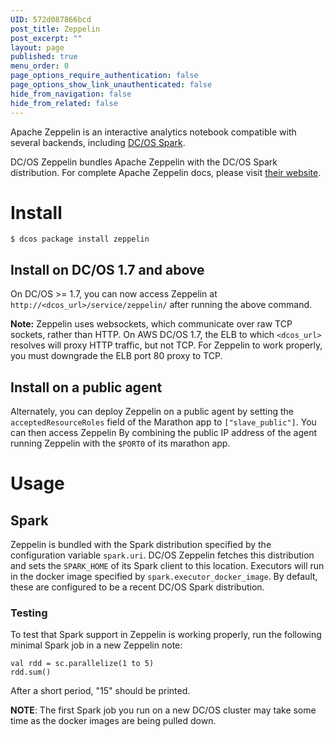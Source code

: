 ```yaml
---
UID: 572d087866bcd
post_title: Zeppelin
post_excerpt: ""
layout: page
published: true
menu_order: 0
page_options_require_authentication: false
page_options_show_link_unauthenticated: false
hide_from_navigation: false
hide_from_related: false
---
```

Apache Zeppelin is an interactive analytics notebook compatible with 
several backends, including [DC/OS Spark][1].

DC/OS Zeppelin bundles Apache Zeppelin with the DC/OS Spark
distribution. For complete Apache Zeppelin docs, please visit [their
website][2].

# Install

    $ dcos package install zeppelin
    

## Install on DC/OS 1.7 and above
 
On DC/OS >= 1.7, you can now access Zeppelin at
`http://<dcos_url>/service/zeppelin/` after running the above command.

**Note:** Zeppelin uses websockets, which communicate over raw TCP
sockets, rather than HTTP. On AWS DC/OS 1.7, the ELB to which
`<dcos_url>` resolves will proxy HTTP traffic, but not TCP. For
Zeppelin to work properly, you must downgrade the ELB port 80 proxy to
TCP.

## Install on a public agent
 
Alternately, you can deploy Zeppelin on a public agent by setting the
`acceptedResourceRoles` field of the Marathon app to
`["slave_public"]`. You can then access Zeppelin By combining the
public IP address of the agent running Zeppelin with the `$PORT0` of
its marathon app.

# Usage
 
## Spark
 
Zeppelin is bundled with the Spark distribution specified by the
configuration variable `spark.uri`. DC/OS Zeppelin fetches this
distribution and sets the `SPARK_HOME` of its Spark client to this
location. Executors will run in the docker image specified by
`spark.executor_docker_image`. By default, these are configured to be
a recent DC/OS Spark distribution.

### Testing
 
To test that Spark support in Zeppelin is working properly, run the
following minimal Spark job in a new Zeppelin note:

    val rdd = sc.parallelize(1 to 5)
    rdd.sum()
    

After a short period, "15" should be printed.

**NOTE**: The first Spark job you run on a new DC/OS cluster may take
some time as the docker images are being pulled down.

 [1]: https://docs.mesosphere.com/spark-1-7/
 [2]: https://zeppelin.incubator.apache.org/
